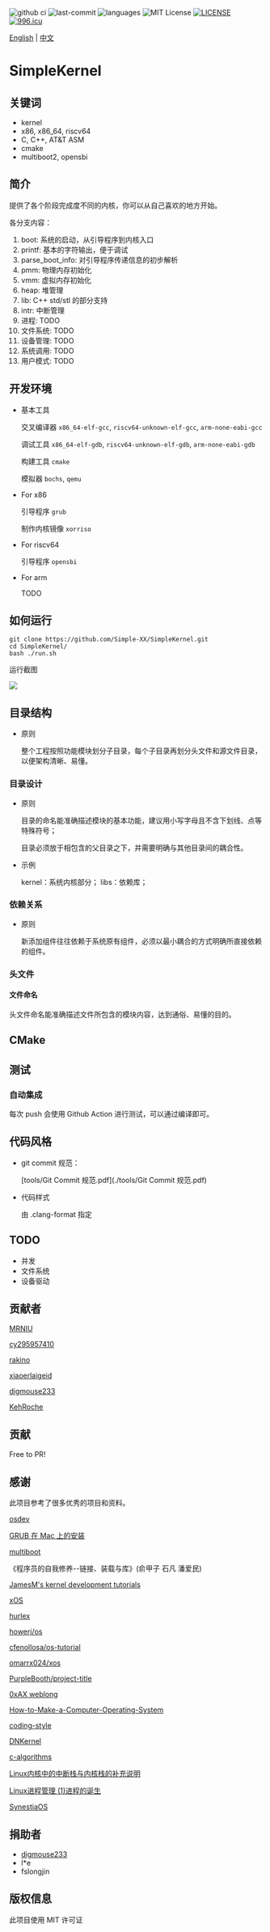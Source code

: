 ![github ci](https://github.com/Simple-XX/SimpleKernel/workflows/CMake/badge.svg) ![last-commit](https://img.shields.io/github/last-commit/google/skia.svg) ![languages](https://img.shields.io/github/languages/count/badges/shields.svg) ![MIT License](https://img.shields.io/github/license/mashape/apistatus.svg) [![LICENSE](https://img.shields.io/badge/license-Anti%20996-blue.svg)](https://github.com/996icu/996.ICU/blob/master/LICENSE) [![996.icu](https://img.shields.io/badge/link-996.icu-red.svg)](https://996.icu)

[English](./README_en.md) | [中文](./README.md)

# SimpleKernel

## 关键词

- kernel
- x86, x86_64, riscv64
- C, C++, AT&T ASM
- cmake
- multiboot2, opensbi

## 简介

提供了各个阶段完成度不同的内核，你可以从自己喜欢的地方开始。

各分支内容：

1. boot: 系统的启动，从引导程序到内核入口
2. printf: 基本的字符输出，便于调试
3. parse_boot_info: 对引导程序传递信息的初步解析
4. pmm: 物理内存初始化
5. vmm: 虚拟内存初始化
6. heap: 堆管理
7. lib: C++ std/stl 的部分支持
8. intr: 中断管理
9. 进程: TODO
10. 文件系统: TODO
11. 设备管理: TODO
12. 系统调用: TODO
13. 用户模式: TODO

## 开发环境

- 基本工具

    交叉编译器 `x86_64-elf-gcc`, `riscv64-unknown-elf-gcc`, `arm-none-eabi-gcc`

    调试工具 `x86_64-elf-gdb`, `riscv64-unknown-elf-gdb`, `arm-none-eabi-gdb`

    构建工具 `cmake`

    模拟器 `bochs`, `qemu`

- For x86

    引导程序 `grub`
    
    制作内核镜像 `xorriso`
    
- For riscv64

    引导程序 `opensbi`
    
- For arm

    TODO

## 如何运行

```shell
git clone https://github.com/Simple-XX/SimpleKernel.git
cd SimpleKernel/
bash ./run.sh
```

运行截图

![](https://tva1.sinaimg.cn/large/00831rSTly1gdl6j8bxw7j317s0u0td9.jpg)

## 目录结构

- 原则

    整个工程按照功能模块划分子目录，每个子目录再划分头文件和源文件目录，以便架构清晰、易懂。

### 目录设计

- 原则

    目录的命名能准确描述模块的基本功能，建议用小写字母且不含下划线、点等特殊符号；

    目录必须放于相包含的父目录之下，并需要明确与其他目录间的耦合性。

- 示例

	kernel：系统内核部分；
	libs：依赖库；

### 依赖关系

- 原则

    新添加组件往往依赖于系统原有组件，必须以最小耦合的方式明确所直接依赖的组件。

### 头文件

#### 文件命名

头文件命名能准确描述文件所包含的模块内容，达到通俗、易懂的目的。

## CMake

## 测试

### 自动集成

每次 push 会使用 Github Action 进行测试，可以通过编译即可。

## 代码风格

- git commit 规范：

    [tools/Git Commit 规范.pdf](./tools/Git Commit 规范.pdf)

- 代码样式

    由 .clang-format 指定

## TODO

- 并发
- 文件系统
- 设备驱动

## 贡献者

[MRNIU](https://github.com/MRNIU)

[cy295957410](https://github.com/cy295957410)

[rakino](https://github.com/rakino)

[xiaoerlaigeid](https://github.com/xiaoerlaigeid)

[digmouse233](https://github.com/digmouse233)

[KehRoche](https://github.com/KehRoche)

## 贡献

Free to PR!

## 感谢

此项目参考了很多优秀的项目和资料。

[osdev](https://wiki.osdev.org)

[GRUB 在 Mac 上的安装](https://wiki.osdev.org/GRUB#Installing_GRUB_2_on_OS_X)

[multiboot](https://www.gnu.org/software/grub/manual/multiboot/multiboot.html)

《程序员的自我修养--链接、装载与库》(俞甲子 石凡 潘爱民)

[JamesM's kernel development tutorials](http://www.jamesmolloy.co.uk/tutorial_html/1.-Environment%20setup.html)

[xOS](https://github.com/fengleicn/xOS)

[hurlex](http://wiki.0xffffff.org/posts/hurlex-8.html)

[howerj/os](https://github.com/howerj/os)

[cfenollosa/os-tutorial](https://github.com/cfenollosa/os-tutorial)

[omarrx024/xos](https://github.com/omarrx024/xos)

[PurpleBooth/project-title](https://gist.github.com/PurpleBooth/109311bb0361f32d87a2%23project-title)

[0xAX weblong](http://0xax.blogspot.com/search/label/asm)

[How-to-Make-a-Computer-Operating-System](https://github.com/SamyPesse/How-to-Make-a-Computer-Operating-System)

[coding-style](https://www.kernel.org/doc/Documentation/process/coding-style.rst)

[DNKernel](https://github.com/morimolymoly/DNKernel)

[c-algorithms](https://github.com/fragglet/c-algorithms)

[Linux内核中的中断栈与内核栈的补充说明](http://blog.chinaunix.net/uid-23769728-id-3077874.html)

[Linux进程管理 (1)进程的诞生](https://www.cnblogs.com/arnoldlu/p/8466928.html)

[SynestiaOS](https://github.com/SynestiaOS/SynestiaOS)

## 捐助者

- [digmouse233](https://github.com/digmouse233)
- l*e
- fslongjin

## 版权信息

此项目使用 MIT 许可证
